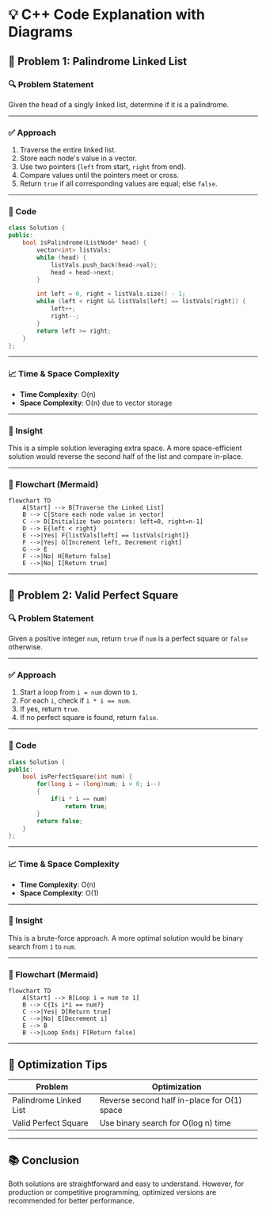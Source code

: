 
# 💡 C++ Code Explanation with Diagrams

## 🚀 Problem 1: Palindrome Linked List

### 🔍 Problem Statement
Given the head of a singly linked list, determine if it is a palindrome.

---

### ✅ Approach

1. Traverse the entire linked list.
2. Store each node's value in a vector.
3. Use two pointers (`left` from start, `right` from end).
4. Compare values until the pointers meet or cross.
5. Return `true` if all corresponding values are equal; else `false`.

---

### 🧾 Code

```cpp
class Solution {
public:
    bool isPalindrome(ListNode* head) {
        vector<int> listVals;
        while (head) {
            listVals.push_back(head->val);
            head = head->next;
        }

        int left = 0, right = listVals.size() - 1;
        while (left < right && listVals[left] == listVals[right]) {
            left++;
            right--;
        }
        return left >= right;
    }
};
```

---

### 📈 Time & Space Complexity

- **Time Complexity**: O(n)
- **Space Complexity**: O(n) due to vector storage

---

### 🧠 Insight
This is a simple solution leveraging extra space. A more space-efficient solution would reverse the second half of the list and compare in-place.

---

### 🔁 Flowchart (Mermaid)

```mermaid
flowchart TD
    A[Start] --> B[Traverse the Linked List]
    B --> C[Store each node value in vector]
    C --> D[Initialize two pointers: left=0, right=n-1]
    D --> E{left < right}
    E -->|Yes| F{listVals[left] == listVals[right]}
    F -->|Yes| G[Increment left, Decrement right]
    G --> E
    F -->|No| H[Return false]
    E -->|No| I[Return true]
```

---

## 🚀 Problem 2: Valid Perfect Square

### 🔍 Problem Statement
Given a positive integer `num`, return `true` if `num` is a perfect square or `false` otherwise.

---

### ✅ Approach

1. Start a loop from `i = num` down to `1`.
2. For each `i`, check if `i * i == num`.
3. If yes, return `true`.
4. If no perfect square is found, return `false`.

---

### 🧾 Code

```cpp
class Solution {
public:
    bool isPerfectSquare(int num) {
        for(long i = (long)num; i > 0; i--)
        {
            if(i * i == num)
                return true;
        }
        return false;
    }
};
```

---

### 📈 Time & Space Complexity

- **Time Complexity**: O(n)
- **Space Complexity**: O(1)

---

### 🧠 Insight
This is a brute-force approach. A more optimal solution would be binary search from `1` to `num`.

---

### 🔁 Flowchart (Mermaid)

```mermaid
flowchart TD
    A[Start] --> B[Loop i = num to 1]
    B --> C{Is i*i == num?}
    C -->|Yes| D[Return true]
    C -->|No| E[Decrement i]
    E --> B
    B -->|Loop Ends| F[Return false]
```

---

## 🧠 Optimization Tips

| Problem | Optimization |
|--------|---------------|
| Palindrome Linked List | Reverse second half in-place for O(1) space |
| Valid Perfect Square | Use binary search for O(log n) time |

---

## 📚 Conclusion

Both solutions are straightforward and easy to understand. However, for production or competitive programming, optimized versions are recommended for better performance.
